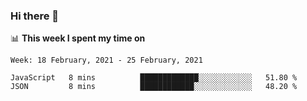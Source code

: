 ### Hi there 👋

📊 __This week I spent my time on__
<!--START_SECTION:waka-->
```text
Week: 18 February, 2021 - 25 February, 2021

JavaScript   8 mins          █████████████░░░░░░░░░░░░   51.80 % 
JSON         8 mins          ████████████░░░░░░░░░░░░░   48.20 % 
```
<!--END_SECTION:waka-->
<!--
**SREEHARI-M-S/SREEHARI-M-S** is a ✨ _special_ ✨ repository because its `README.md` (this file) appears on your GitHub profile.

Here are some ideas to get you started:

- 🔭 I’m currently working on ...
- 🌱 I’m currently learning ...
- 👯 I’m looking to collaborate on ...
- 🤔 I’m looking for help with ...
- 💬 Ask me about ...
- 📫 How to reach me: ...
- 😄 Pronouns: ...
- ⚡ Fun fact: ...
-->
